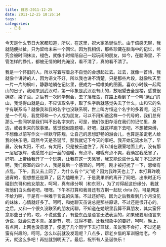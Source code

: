 ```yaml
---
title: 日志-2011-12-25
date: 2011-12-25 18:26:14
tags:
categories:
  - 日志
---
```


今天是什么节日大家都知道，所以，在这里，祝大家圣诞快乐。由于倍感无聊，我就随便扯扯，只为留给未来一个回忆。因为我相信，那些珍藏在脑海中的记忆，终究会被时间抹淡，褪色，就像小时候陪自己一起玩闹的朋友，如今，在脑海里，不管怎样的挣扎，都被无情的时光淹没，看不清了，真的看不清了。

<!-- more -->

我是一个怀旧的人，所以写着写着总不自觉的会想起过去。过去，就像一首诗，我就像个讲诗的人，因为语文不好，所以我也讲不清楚。只是那些片段，就像秋天里一片一片的枫叶，静静地躺在记忆里，便成为一幅唯美的图画。喜欢小时候一起爬山的日子，我刚来到武汉时，第一印象是武汉没有山的，放眼望去全是楼，感觉很拥挤，染了尘。之后有一次同学聚会，去了落雁岛，在路上看到了一个叫“磨山”的山，我觉得山就是山，不应该取名字，取了名字后就感觉失去了什么，山和它的名字有联系吗？就像我和我的名字也没联系啊，世上叫方恒这个名字的多着呢，这只是一个代号，我觉得和一个人成为朋友，可以不用知道这样一个代号的，我们总有那么一些同学是我们叫不出名字来的，可是，他们依旧存活在我们的记忆里，身边，或者未来的故事里。感觉貌似跑题喽，好吧，就这样跑下去吧，不想被束缚，不想像以前写作文一样默守陈规，让自己的思想舒畅的游会儿，也算是圣诞老人给我的快乐吧。既然今天是圣诞节，那我就记下今天的事吧。我开始记流水账了，早晨，没有太阳，不对，有太阳，只是被云遮住了，所以铺在寝室地面上的，没有那一层层银辉，也感觉不到一丝的温暖，有点冷，喉咙有点不爽，我确定我感冒了，好吧，上帝给我开了一个玩笑，让我在这一天感冒，我又能说些什么呢？不过还好啊，我们寝室的四个人，我是最后一个感冒的，呵呵。刚才被打扰了一下，思绪有点乱。下午，我又去上网了，为什么有个“又”呢？因为我昨天也上了，本打算昨晚通宵的，但想想还是算了，因为瞌睡来了，于是我果断的离开了网吧，出来时正巧碰到东哥和他女朋友，呵呵，真有缘分啊（和东哥），为了对得起这份缘分，我就祝他们白头偕老吧，嘿嘿。下午本打算和我哥还有方荆一起玩 dota 的，可是网速不给力啊，于是有一种难于言说的失落。不过还好吧，因为之后我看到几个月没见的妹妹，心情就好多了。呵呵，和她聊天虽说总是那些原话，不过还是很开心的。之后，又和一个很久没联系的朋友闲聊，不知道在她眼里我算不算朋友，其实蛮怀念那些日子的，哎，不说这些了，有些东西是语言无法表达的，如果硬要用语言来诉说，就会失去本真。圣诞节，嗯，过得不错，比我想象中的要好，呵呵。晚上，有点闲，上网也没意思了，便邀了几个同学下去打篮球，虽说我不会打，不过还是蛮有兴趣的，呵呵，怎么以前就没发现呢？八点多，帮老乡借的军训服给老。今天，就这么多吧！再扯就到明天了。最后，祝所有人圣诞快乐！
